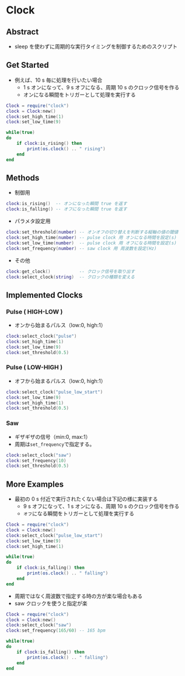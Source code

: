 # Clock
## Abstract
* sleep を使わずに周期的な実行タイミングを制御するためのスクリプト

## Get Started
* 例えば、10 s 毎に処理を行いたい場合
  * 1 s オンになって、9 s オフになる、周期 10 s のクロック信号を作る
  * オンになる瞬間をトリガーとして処理を実行する
```lua
Clock = require("clock")
clock = Clock:new()
clock:set_high_time(1)
clock:set_low_time(9)

while(true)
do
    if clock:is_rising() then
        print(os.clock() .. " rising")
    end
end
```

## Methods
* 制御用
```lua
clock:is_rising()  -- オンになった瞬間 true を返す
clock:is_falling() -- オフになった瞬間 true を返す
```
* パラメタ設定用
```lua
clock:set_threshold(number) -- オンオフの切り替えを判断する縦軸の値の閾値
clock:set_high_time(number) -- pulse clock 用 オンになる時間を設定(s)
clock:set_low_time(number)  -- pulse clock 用 オフになる時間を設定(s)
clock:set_frequency(number) -- saw clock 用 周波数を設定(Hz)
```
* その他
```lua
clock:get_clock()           -- クロック信号を取り出す
clock:select_clock(string)  -- クロックの種類を変える
```

## Implemented Clocks
### Pulse ( HIGH-LOW )
* オンから始まるパルス（low:0, high:1）
```lua
clock:select_clock("pulse")
clock:set_high_time(1)
clock:set_low_time(9)
clock:set_threshold(0.5)
```

### Pulse ( LOW-HIGH )
* オフから始まるパルス（low:0, high:1）
```lua
clock:select_clock("pulse_low_start")
clock:set_low_time(9)
clock:set_high_time(1)
clock:set_threshold(0.5)
```

### Saw
* ギザギザの信号（min:0, max:1）
* 周期は```set_frequency```で指定する。
```lua
clock:select_clock("saw")
clock:set_frequency(10)
clock:set_threshold(0.5)
```

## More Examples

* 最初の 0 s 付近で実行されたくない場合は下記の様に実装する
  * 9 s オフになって、1 s オンになる、周期 10 s のクロック信号を作る
  * ```オフ```になる瞬間をトリガーとして処理を実行する
```lua
Clock = require("clock")
clock = Clock:new()
clock:select_clock("pulse_low_start")
clock:set_low_time(9)
clock:set_high_time(1)

while(true)
do
    if clock:is_falling() then
        print(os.clock() .. " falling")
    end
end
```

* 周期ではなく周波数で指定する時の方が楽な場合もある
* saw クロックを使うと指定が楽
```lua
Clock = require("clock")
clock = Clock:new()
clock:select_clock("saw")
clock:set_frequency(165/60) -- 165 bpm

while(true)
do
    if clock:is_falling() then
        print(os.clock() .. " falling")
    end
end
```

